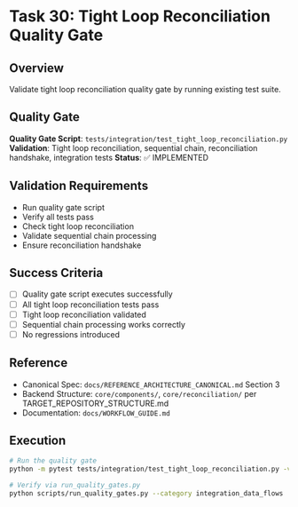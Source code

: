 # Task 30: Tight Loop Reconciliation Quality Gate

## Overview
Validate tight loop reconciliation quality gate by running existing test suite.

## Quality Gate
**Quality Gate Script**: `tests/integration/test_tight_loop_reconciliation.py`
**Validation**: Tight loop reconciliation, sequential chain, reconciliation handshake, integration tests
**Status**: ✅ IMPLEMENTED

## Validation Requirements
- Run quality gate script
- Verify all tests pass
- Check tight loop reconciliation
- Validate sequential chain processing
- Ensure reconciliation handshake

## Success Criteria
- [ ] Quality gate script executes successfully
- [ ] All tight loop reconciliation tests pass
- [ ] Tight loop reconciliation validated
- [ ] Sequential chain processing works correctly
- [ ] No regressions introduced

## Reference
- Canonical Spec: `docs/REFERENCE_ARCHITECTURE_CANONICAL.md` Section 3
- Backend Structure: `core/components/`, `core/reconciliation/` per TARGET_REPOSITORY_STRUCTURE.md
- Documentation: `docs/WORKFLOW_GUIDE.md`

## Execution
```bash
# Run the quality gate
python -m pytest tests/integration/test_tight_loop_reconciliation.py -v

# Verify via run_quality_gates.py
python scripts/run_quality_gates.py --category integration_data_flows
```

